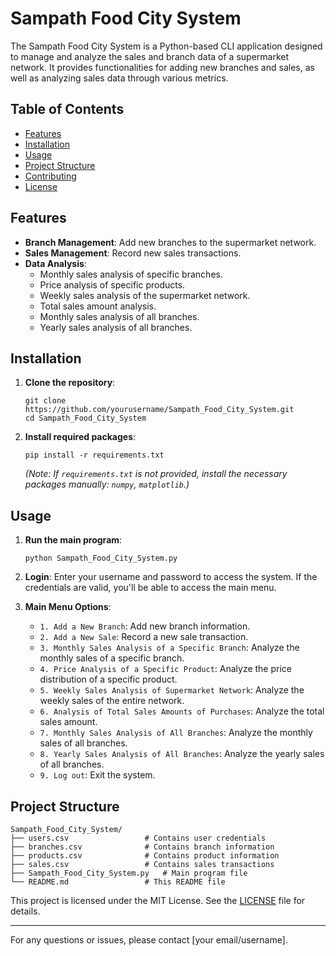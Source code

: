 # Sampath Food City System

The Sampath Food City System is a Python-based CLI application designed to manage and analyze the sales and branch data of a supermarket network. It provides functionalities for adding new branches and sales, as well as analyzing sales data through various metrics.

## Table of Contents
- [Features](#features)
- [Installation](#installation)
- [Usage](#usage)
- [Project Structure](#project-structure)
- [Contributing](#contributing)
- [License](#license)

## Features

- **Branch Management**: Add new branches to the supermarket network.
- **Sales Management**: Record new sales transactions.
- **Data Analysis**:
  - Monthly sales analysis of specific branches.
  - Price analysis of specific products.
  - Weekly sales analysis of the supermarket network.
  - Total sales amount analysis.
  - Monthly sales analysis of all branches.
  - Yearly sales analysis of all branches.

## Installation

1. **Clone the repository**:
   ```
   git clone https://github.com/yourusername/Sampath_Food_City_System.git
   cd Sampath_Food_City_System
   ```

2. **Install required packages**:
   ```
   pip install -r requirements.txt
   ```

   *(Note: If `requirements.txt` is not provided, install the necessary packages manually: `numpy`, `matplotlib`.)*

## Usage

1. **Run the main program**:
   ```
   python Sampath_Food_City_System.py
   ```

2. **Login**: Enter your username and password to access the system. If the credentials are valid, you'll be able to access the main menu.

3. **Main Menu Options**:
   - `1. Add a New Branch`: Add new branch information.
   - `2. Add a New Sale`: Record a new sale transaction.
   - `3. Monthly Sales Analysis of a Specific Branch`: Analyze the monthly sales of a specific branch.
   - `4. Price Analysis of a Specific Product`: Analyze the price distribution of a specific product.
   - `5. Weekly Sales Analysis of Supermarket Network`: Analyze the weekly sales of the entire network.
   - `6. Analysis of Total Sales Amounts of Purchases`: Analyze the total sales amount.
   - `7. Monthly Sales Analysis of All Branches`: Analyze the monthly sales of all branches.
   - `8. Yearly Sales Analysis of All Branches`: Analyze the yearly sales of all branches.
   - `9. Log out`: Exit the system.

## Project Structure

```
Sampath_Food_City_System/
├── users.csv                 # Contains user credentials
├── branches.csv              # Contains branch information
├── products.csv              # Contains product information
├── sales.csv                 # Contains sales transactions
├── Sampath_Food_City_System.py   # Main program file
└── README.md                 # This README file
```

This project is licensed under the MIT License. See the [LICENSE](LICENSE) file for details.

---

For any questions or issues, please contact [your email/username].
